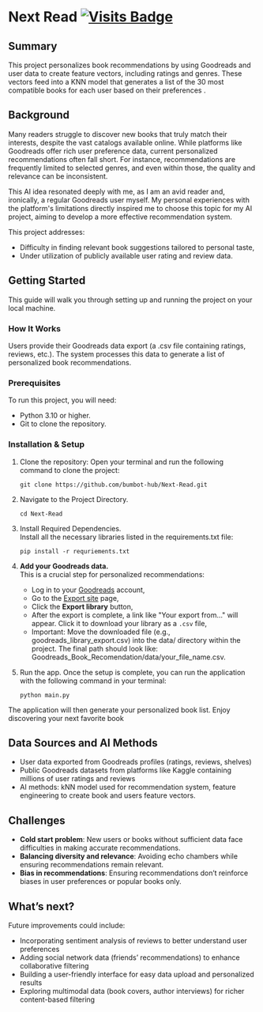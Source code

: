 # Next Read [![Visits Badge](https://badges.pufler.dev/visits/bumbot-hub/Next-Read)](https://badges.pufler.dev)

## Summary

This project personalizes book recommendations by using Goodreads and user data to create feature vectors, including ratings and genres. These vectors feed into a KNN model that generates a list of the 30 most compatible books for each user based on their preferences .

## Background
Many readers struggle to discover new books that truly match their interests, despite the vast catalogs available online. While platforms like Goodreads offer rich user preference data, current personalized recommendations often fall short. For instance, recommendations are frequently limited to selected genres, and even within those, the quality and relevance can be inconsistent.

This AI idea resonated deeply with me, as I am an avid reader and, ironically, a regular Goodreads user myself. My personal experiences with the platform's limitations directly inspired me to choose this topic for my AI project, aiming to develop a more effective recommendation system.

This project addresses:

- Difficulty in finding relevant book suggestions tailored to personal taste,
- Under utilization of publicly available user rating and review data.

## Getting Started

This guide will walk you through setting up and running the project on your local machine.
### How It Works

Users provide their Goodreads data export (a .csv file containing ratings, reviews, etc.). The system processes this data to generate a list of personalized book recommendations.
### Prerequisites

To run this project, you will need:
- Python 3.10 or higher.
- Git to clone the repository.

### Installation & Setup

1. Clone the repository:
    Open your terminal and run the following command to clone the project:
    ```
    git clone https://github.com/bumbot-hub/Next-Read.git
    ```
2. Navigate to the Project Directory.
    ```
    cd Next-Read
    ```
3. Install Required Dependencies.  
Install all the necessary libraries listed in the requirements.txt file:
    ```
    pip install -r requriements.txt
    ```
4. **Add your Goodreads data.**  
This is a crucial step for personalized recommendations:
    - Log in to your [Goodreads](https://www.goodreads.com/) account,
    - Go to the [Export site](https://www.goodreads.com/review/import) page,
    - Click the **Export library** button,
    - After the export is complete, a link like "Your export from..." will appear. Click it to download your library as a ``.csv`` file,
    - Important: Move the downloaded file (e.g., goodreads_library_export.csv) into the data/ directory within the project. The final path should look like: Goodreads_Book_Recomendation/data/your_file_name.csv.

5. Run the app.
    Once the setup is complete, you can run the application with the following command in your terminal:
    ```
    python main.py
    ```
The application will then generate your personalized book list. Enjoy discovering your next favorite book

## Data Sources and AI Methods

- User data exported from Goodreads profiles (ratings, reviews, shelves)
- Public Goodreads datasets from platforms like Kaggle containing millions of user ratings and reviews
- AI methods: kNN model used for recommendation system, feature engineering to create book and users feature vectors.

## Challenges

- **Cold start problem**: New users or books without sufficient data face difficulties in making accurate recommendations.
- **Balancing diversity and relevance**: Avoiding echo chambers while ensuring recommendations remain relevant.
- **Bias in recommendations**: Ensuring recommendations don’t reinforce biases in user preferences or popular books only.

## What’s next?

Future improvements could include:

- Incorporating sentiment analysis of reviews to better understand user preferences
- Adding social network data (friends’ recommendations) to enhance collaborative filtering
- Building a user-friendly interface for easy data upload and personalized results
- Exploring multimodal data (book covers, author interviews) for richer content-based filtering
